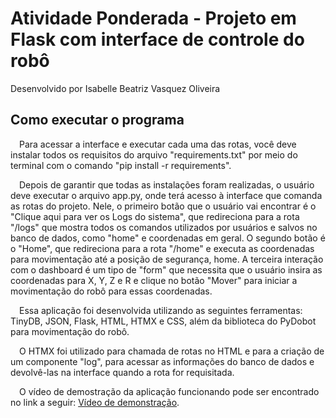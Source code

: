# Atividade Ponderada - Projeto em Flask com interface de controle do robô

Desenvolvido por Isabelle Beatriz Vasquez Oliveira

## Como executar o programa

&emsp;Para acessar a interface e executar cada uma das rotas, você deve instalar todos os requisitos do arquivo "requirements.txt" por meio do terminal com o comando "pip install -r requirements".

&emsp;Depois de garantir que todas as instalações foram realizadas, o usuário deve executar o arquivo app.py, onde terá acesso à interface que comanda as rotas do projeto. Nele, o primeiro botão que o usuário vai encontrar é o "Clique aqui para ver os Logs do sistema", que redireciona para a rota "/logs" que mostra todos os comandos utilizados por usuários e salvos no banco de dados, como "home" e coordenadas em geral. O segundo botão é o "Home", que redireciona para a rota "/home" e executa as coordenadas para movimentação até a posição de segurança, home. A terceira interação com o dashboard é um tipo de "form" que necessita que o usuário insira as coordenadas para X, Y, Z e R e clique no botão "Mover" para iniciar a movimentação do robô para essas coordenadas.

&emsp;Essa aplicação foi desenvolvida utilizando as seguintes ferramentas: TinyDB, JSON, Flask, HTML, HTMX e CSS, além da biblioteca do PyDobot para movimentação do robô.

&emsp;O HTMX foi utilizado para chamada de rotas no HTML e para a criação de um componente "log", para acessar as informações do banco de dados e devolvê-las na interface quando a rota for requisitada.

&emsp;O vídeo de demostração da aplicação funcionando pode ser encontrado no link a seguir: [Vídeo de demonstração](https://youtu.be/8lyCWapT27o?si=vcvPwo94jI0iOizm). 




